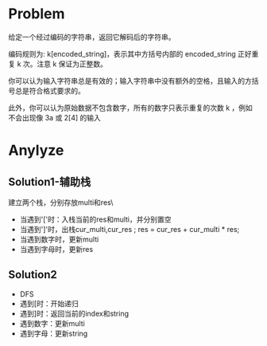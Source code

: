 # Problem
给定一个经过编码的字符串，返回它解码后的字符串。

编码规则为: k[encoded_string]，表示其中方括号内部的 encoded_string 正好重复 k 次。注意 k 保证为正整数。

你可以认为输入字符串总是有效的；输入字符串中没有额外的空格，且输入的方括号总是符合格式要求的。

此外，你可以认为原始数据不包含数字，所有的数字只表示重复的次数 k ，例如不会出现像 3a 或 2[4] 的输入

# Anylyze
## Solution1-辅助栈
建立两个栈，分别存放multi和res\
- 当遇到'['时：入栈当前的res和multi，并分别置空
- 当遇到']'时，出栈cur_multi,cur_res ; res = cur_res + cur_multi * res;
- 当遇到数字时，更新multi
- 当遇到字母时，更新res

## Solution2
- DFS
- 遇到[时：开始递归
- 遇到]时：返回当前的index和string
- 遇到数字：更新multi
- 遇到字母：更新string